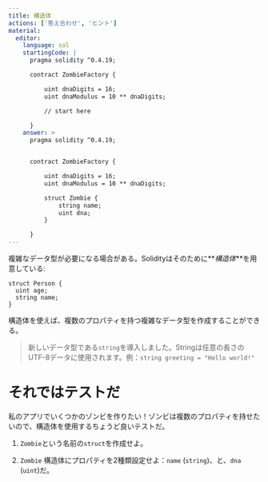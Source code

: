 ```yaml
---
title: 構造体
actions: ['答え合わせ', 'ヒント']
material:
  editor:
    language: sol
    startingCode: |
      pragma solidity ^0.4.19;

      contract ZombieFactory {

          uint dnaDigits = 16;
          uint dnaModulus = 10 ** dnaDigits;

          // start here

      }
    answer: >
      pragma solidity ^0.4.19;


      contract ZombieFactory {

          uint dnaDigits = 16;
          uint dnaModulus = 10 ** dnaDigits;

          struct Zombie {
              string name;
              uint dna;
          }

      }
---
```


複雑なデータ型が必要になる場合がある。Solidityはそのために**_構造体_**を用意している:

```
struct Person {
  uint age;
  string name;
}

```

構造体を使えば、複数のプロパティを持つ複雑なデータ型を作成することができる。

> 新しいデータ型である`string`を導入しました。Stringは任意の長さのUTF-8データに使用されます。例：`string greeting = "Hello world!"`


# それではテストだ

私のアプリでいくつかのゾンビを作りたい！ゾンビは複数のプロパティを持せたいので、構造体を使用するちょうど良いテストだ。

1. `Zombie`という名前の`struct`を作成せよ。

2. `Zombie` 構造体にプロパティを2種類設定せよ：`name` (`string`)、と、`dna` (`uint`)だ。

